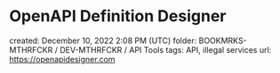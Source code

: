 # OpenAPI Definition Designer

created: December 10, 2022 2:08 PM (UTC)
folder: BOOKMRKS-MTHRFCKR / DEV-MTHRFCKR / API Tools
tags: API, illegal services
url: https://openapidesigner.com